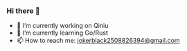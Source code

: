 ### Hi there 👋

- 🔭 I’m currently working on Qiniu
- 🌱 I’m currently learning Go/Rust
- 📫 How to reach me: jokerblack2508826394@gmail.com
